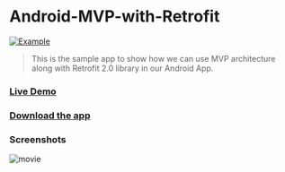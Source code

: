 # Android-MVP-with-Retrofit
[ ![Example](https://img.shields.io/badge/Example-Android%20MVP%20with%20Retrofit%202.0-green.svg)](https://medium.com/@shri_chaudhari/working-with-mvp-and-retrofit-2-0-in-android-4016253ab3fc)
> This is the sample app to show how we can use MVP architecture along with Retrofit 2.0 library in our Android App.


### [Live Demo](https://youtu.be/SfUmjYn_B8E)
### [Download the app](https://github.com/AndroInfo/Android-MVP-with-Retrofit/releases/download/v1.0/moviedb.apk)
### Screenshots
![movie](https://user-images.githubusercontent.com/7821455/39565651-66f2bcbc-4ed6-11e8-80b6-e7e13cfb299b.png)

